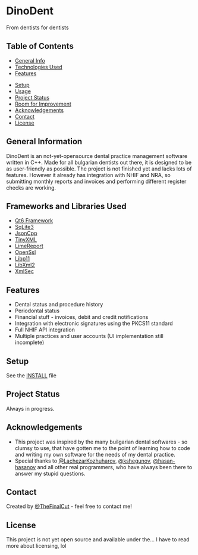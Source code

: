 # DinoDent
From dentists for dentists

## Table of Contents
* [General Info](#general-information)
* [Technologies Used](#technologies-used)
* [Features](#features)
<!-- * [Screenshots](#screenshots) -->
* [Setup](#setup)
* [Usage](#usage)
* [Project Status](#project-status)
* [Room for Improvement](#room-for-improvement)
* [Acknowledgements](#acknowledgements)
* [Contact](#contact)
* [License](#license)


## General Information

DinoDent is an not-yet-opensource dental practice management software written in C++. Made for all bulgarian dentists out there, it is designed to be as user-friendly as possible. The project is not finished yet and lacks lots of features. However it already has integration with NHIF and NRA, so submitting monthly reports and invoices and performing different register checks are working.


## Frameworks and Libraries Used
- [Qt6 Framework](https://www.qt.io/)
- [SqLite3](https://www.sqlite.org/index.html)
- [JsonCpp](https://github.com/open-source-parsers/jsoncpp)
- [TinyXML](https://www.grinninglizard.com/tinyxml/)
- [LimeReport](https://limereport.ru/en/index.php)
- [OpenSsl](https://www.openssl.org/)
- [Libp11](https://github.com/OpenSC/libp11)
- [LibXml2](https://gitlab.gnome.org/GNOME/libxml2/-/releases)
- [XmlSec](https://www.aleksey.com/xmlsec/)



## Features
- Dental status and procedure history
- Periodontal status
- Financial stuff - invoices, debit and credit notifications
- Integration with electronic signatures using the PKCS11 standard
- Full NHIF API integration
- Multiple practices and user accounts (UI implementation still incomplete)

<!-- ## Screenshots -->
<!-- [Example screenshot](./img/screenshot.png) -->

## Setup
See the [INSTALL](INSTALL.md) file


## Project Status
Always in progress.


## Acknowledgements
- This project was inspired by the many builgarian dental softwares - so clumsy to use, that have gotten me to the point of learning how to code and writing my own software for the needs of my dental practice.
- Special thanks to [@LachezarKozhuharov](https://github.com/LachezarKozhuharov), [@kshegunov](https://github.com/kshegunov), [@hasan-hasanov](https://github.com/hasan-hasanov) and all other real programmers, who have always been there to answer my stupid questions.

## Contact
Created by [@TheFinalCut](https://github.com/thefinalcutbg) - feel free to contact me!

## License
This project is not yet open source and available under the... I have to read more about licensing, lol

